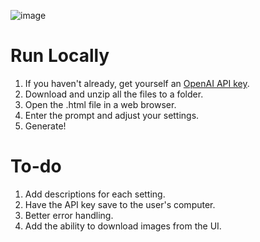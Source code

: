 ![image](https://github.com/EnemyCube/dalle3-openai-api-image-generator/assets/46894291/488768fb-ed72-4ae8-815e-49d46498edab)

# Run Locally
1. If you haven't already, get yourself an [OpenAI API key](https://www.howtogeek.com/885918/how-to-get-an-openai-api-key/).
2. Download and unzip all the files to a folder.
3. Open the .html file in a web browser.
4. Enter the prompt and adjust your settings.
5. Generate!

# To-do
1. Add descriptions for each setting.
2. Have the API key save to the user's computer.
3. Better error handling.
4. Add the ability to download images from the UI.

